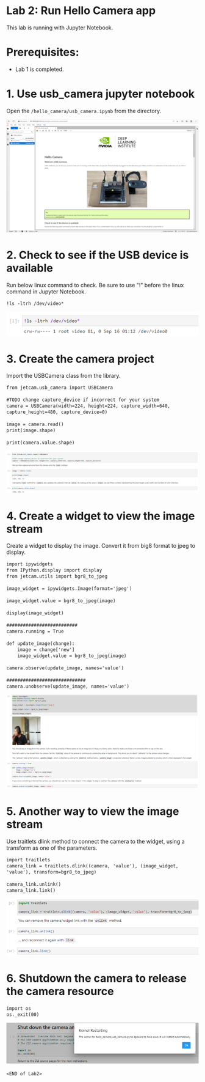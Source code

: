 
# Lab 2: Run Hello Camera app

This lab is running with Jupyter Notebook.

# Prerequisites:
- Lab 1 is completed.


# 1. Use usb_camera jupyter notebook
Open the `/hello_camera/usb_camera.ipynb` from the directory.

![](images/open_usb-camera_notebook.png)



# 2. Check to see if the USB device is available
Run below linux command to check. Be sure to use "!" before the linux command in Jupyter Notebook.

```
!ls -ltrh /dev/video*
```
![](images/list_usb_video_devices.png)

	
# 3. Create the camera project

Import the USBCamera class from the library.

```
from jetcam.usb_camera import USBCamera

#TODO change capture_device if incorrect for your system
camera = USBCamera(width=224, height=224, capture_width=640, capture_height=480, capture_device=0)

image = camera.read()
print(image.shape)

print(camera.value.shape)
```
![](images/create_camera_project.png)

	
# 4. Create a widget to view the image stream

Create a widget to display the image. Convert it from big8 format to jpeg to display.

```
import ipywidgets
from IPython.display import display
from jetcam.utils import bgr8_to_jpeg

image_widget = ipywidgets.Image(format='jpeg')

image_widget.value = bgr8_to_jpeg(image)

display(image_widget)

##########################
camera.running = True

def update_image(change):
    image = change['new']
    image_widget.value = bgr8_to_jpeg(image)
    
camera.observe(update_image, names='value')

#############################
camera.unobserve(update_image, names='value')
```

![](images/create_widget.png)


# 5. Another way to view the image stream

Use traitlets dlink method to connect the camera to the widget, using a transform as one of the parameters.

```
import traitlets
camera_link = traitlets.dlink((camera, 'value'), (image_widget, 'value'), transform=bgr8_to_jpeg)

camera_link.unlink()
camera_link.link()
```

![](images/use_traitlets.png)


# 6. Shutdown the camera to release the camera resource

```
import os
os._exit(00)
```

![](images/shutdown_webcam.png)

`<END of Lab2>`

	

